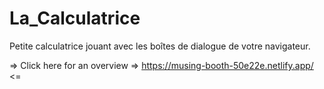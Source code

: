 # La_Calculatrice

Petite calculatrice jouant avec les boîtes de dialogue de votre navigateur.

=> Click here for an overview => https://musing-booth-50e22e.netlify.app/ <=
